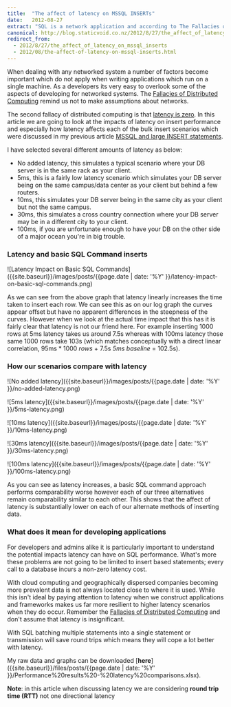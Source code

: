 ```yaml
---
title:  "The affect of latency on MSSQL INSERTs"
date:   2012-08-27
extract: "SQL is a network application and according to The Fallacies of Distributed Computing tells us that in any network application latency is non-zero. In this article we will explore the effect of latency on SQL insert performance from the scenarios in my last post."
canonical: http://blog.staticvoid.co.nz/2012/8/27/the_affect_of_latency_on_mssql_inserts
redirect_from:
  - 2012/8/27/the_affect_of_latency_on_mssql_inserts
  - 2012/08/the-affect-of-latency-on-mssql-inserts.html
---
```

When dealing with any networked system a number of factors become important which do not apply when writing applications which run on a single machine. As a developers its very easy to overlook some of the aspects of developing for networked systems. The [Fallacies of Distributed Computing](http://en.wikipedia.org/wiki/Fallacies_of_Distributed_Computing) remind us not to make assumptions about networks.

The second fallacy of distributed computing is that [latency is zero](https://en.wikipedia.org/wiki/Fallacies_of_distributed_computing). In this article we are going to look at the impacts of latency on insert performance and especially how latency affects each of the bulk insert scenarios which were discussed in my previous article [MSSQL and large INSERT statements](http://blog.staticvoid.co.nz/2012/08/mssql-and-large-insert-statements.html).

I have selected several different amounts of latency as below:

 - No added latency, this simulates a typical scenario where your DB server is in the same rack as your client.
 - 5ms, this is a fairly low latency scenario which simulates your DB server being on the same campus/data center as your client but behind a few routers.
 - 10ms, this simulates your DB server being in the same city as your client but not the same campus.
 - 30ms, this simulates a cross country connection where your DB server may be in a different city to your client.
 - 100ms, if you are unfortunate enough to have your DB on the other side of a major ocean you're in big trouble.

### Latency and basic SQL Command inserts

![Latency Impact on Basic SQL Commands]({{site.baseurl}}/images/posts/{{page.date | date: '%Y' }}/latency-impact-on-basic-sql-commands.png)

As we can see from the above graph that latency linearly increases the time taken to insert each row. We can see this as on our log graph the curves appear offset but have no apparent differences in the steepness of the curves. However when we look at the actual time impact that this has it is fairly clear that latency is not our friend here. For example inserting 1000 rows at 5ms latency takes us around 7.5s whereas with 100ms latency those same 1000 rows take 103s (which matches conceptually with a direct linear correlation, 95ms \* 1000 *rows* + 7.5s *5ms baseline* = 102.5s).

### How our scenarios compare with latency

![No added latency]({{site.baseurl}}/images/posts/{{page.date | date: '%Y' }}/no-added-latency.png)

![5ms latency]({{site.baseurl}}/images/posts/{{page.date | date: '%Y' }}/5ms-latency.png)

![10ms latency]({{site.baseurl}}/images/posts/{{page.date | date: '%Y' }}/10ms-latency.png)

![30ms latency]({{site.baseurl}}/images/posts/{{page.date | date: '%Y' }}/30ms-latency.png)

![100ms latency]({{site.baseurl}}/images/posts/{{page.date | date: '%Y' }}/100ms-latency.png)

As you can see as latency increases, a basic SQL command approach performs comparability worse however each of our three alternatives remain comparability similar to each other. This shows that the affect of latency is substantially lower on each of our alternate methods of inserting data.

### What does it mean for developing applications

For developers and admins alike it is particularly important to understand the potential impacts latency can have on SQL performance. What's more these problems are not going to be limited to insert based statements; every call to a database incurs a non-zero latency cost.

With cloud computing and geographically dispersed companies becoming more prevalent data is not always located close to where it is used. While this isn't ideal by paying attention to latency when we construct applications and frameworks makes us far more resilient to higher latency scenarios when they do occur. Remember the [Fallacies of Distributed Computing](http://en.wikipedia.org/wiki/Fallacies_of_Distributed_Computing) and don't assume that latency is insignificant.

With SQL batching multiple statements into a single statement or transmission will save round trips which means they will cope a lot better with latency.

My raw data and graphs can be downloaded [**here**]({{site.baseurl}}/files/posts/{{page.date | date: '%Y' }}/Performance%20results%20-%20latency%20comparisons.xlsx).

**Note**: in this article when discussing latency we are considering **round trip time (RTT)** not one directional latency
